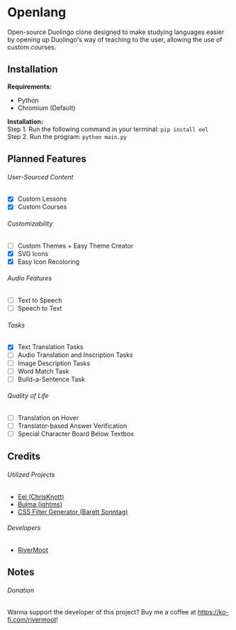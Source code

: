 # Openlang
Open-source Duolingo clone designed to make studying languages easier by opening up Duolingo's way of teaching to the user, allowing the use of custom courses.

## Installation
**Requirements:**
- Python
- Chromium (Default)

**Installation:**  
Step 1. Run the following command in your terminal: ```pip install eel```  
Step 2. Run the program: ```python main.py```

## Planned Features
###### User-Sourced Content
- [X] Custom Lessons
- [X] Custom Courses

###### Customizability
- [ ] Custom Themes + Easy Theme Creator
- [x] SVG Icons
- [x] Easy Icon Recoloring

###### Audio Features
- [ ] Text to Speech 
- [ ] Speech to Text 

###### Tasks
- [X] Text Translation Tasks
- [ ] Audio Translation and Inscription Tasks
- [ ] Image Description Tasks
- [ ] Word Match Task
- [ ] Build-a-Sentence Task

###### Quality of Life
- [ ] Translation on Hover
- [ ] Translator-based Answer Verification
- [ ] Special Character Board Below Textbox

## Credits
###### Utilized Projects
- [Eel (ChrisKnott)](https://github.com/ChrisKnott/Eel)
- [Bulma (jghtms)](https://github.com/jgthms/bulma)
- [CSS Filter Generator (Barett Sonntag)](https://codepen.io/sosuke/pen/Pjoqqp)

###### Developers
- [RiverMoot](https://github.com/RiverMoot)

## Notes
###### Donation
Wanna support the developer of this project? Buy me a coffee at https://ko-fi.com/rivermoot!

